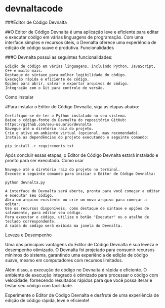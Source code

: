# devnaltacode
###Editor de Código Devnalta

##O Editor de Código Devnalta é uma aplicação leve e eficiente para editar e executar código em várias linguagens de programação. Com uma interface simples e recursos úteis, o Devnalta oferece uma experiência de edição de código suave e produtiva.
Funcionalidades

###O Devnalta possui as seguintes funcionalidades:

    Edição de código em várias linguagens, incluindo Python, JavaScript, C++ e muito mais.
    Destaque de sintaxe para melhor legibilidade do código.
    Execução rápida e eficiente de código.
    Opções para abrir, salvar e exportar arquivos de código.
    Integração com o Git para controle de versão.

Como instalar

#Para instalar o Editor de Código Devnalta, siga as etapas abaixo:

    Certifique-se de ter o Python instalado no seu sistema.
    Baixe o código-fonte do Devnalta do repositório GitHub: https://github.com/seu-usuario/devnalta
    Navegue até o diretório raiz do projeto.
    Crie e ative um ambiente virtual (opcional, mas recomendado).
    Instale as dependências do projeto executando o seguinte comando:

    pip install -r requirements.txt

Após concluir essas etapas, o Editor de Código Devnalta estará instalado e pronto para ser executado.
Como usar

    Navegue até o diretório raiz do projeto no terminal.
    Execute o seguinte comando para iniciar o Editor de Código Devnalta:

    python devnalta.py

    A interface do Devnalta será aberta, pronta para você começar a editar e executar seu código.
    Abra um arquivo existente ou crie um novo arquivo para começar a editar.
    Use os recursos disponíveis, como destaque de sintaxe e opções de salvamento, para editar seu código.
    Para executar o código, utilize o botão "Executar" ou o atalho de teclado correspondente.
    A saída do código será exibida na janela do Devnalta.

Leveza e Desempenho

Uma das principais vantagens do Editor de Código Devnalta é sua leveza e desempenho otimizado. O Devnalta foi projetado para consumir recursos mínimos do sistema, garantindo uma experiência de edição de código suave, mesmo em computadores com recursos limitados.

Além disso, a execução de código no Devnalta é rápida e eficiente. O ambiente de execução integrado é otimizado para processar o código com velocidade, fornecendo resultados rápidos para que você possa iterar e testar seu código com facilidade.

Experimente o Editor de Código Devnalta e desfrute de uma experiência de edição de código rápida, leve e eficiente!
